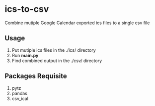 # ics-to-csv
 Combine mutiple Google Calendar exported ics files to a single csv file

## Usage
1. Put mutiple ics files in the ./ics/ directory
2. Run **main.py**
3. Find combined output in the ./csv/ directory

## Packages Requisite
1. pytz
2. pandas
3. csv_ical
